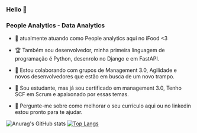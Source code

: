### Hello 👋


### People Analytics - Data Analytics

- 🔭 atualmente atuando como People analytics aqui no iFood <3

- 🏆 Também sou desenvolvedor, minha primeira linguagem de programação é Python, desenrolo no Django e em FastAPI.

- 👯 Estou colaborando com grupos de Management 3.0, Agilidade e novos desenvolvedores que estão em busca de um novo trampo.

- 🚀 Sou estudante, mas já sou certificado em management 3.0, Tenho SCF em Scrum e apaixonado por essas temas. 

- 💬 Pergunte-me sobre como melhorar o seu currículo aqui ou no linkedin estou pronto para te ajudar.


![Anurag's GitHub stats](https://github-readme-stats.vercel.app/api?username=marciocl&show_icons=true&theme=radical)
[![Top Langs](https://github-readme-stats.vercel.app/api/top-langs/?username=marciocl=compact)](https://github.com/marciocl/github-readme-stats)
